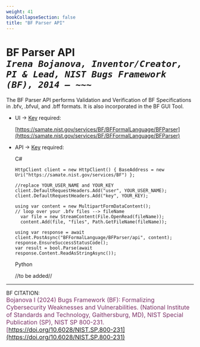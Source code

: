 ```yaml
---
weight: 41
bookCollapseSection: false
title: "BF Parser API"
---
```


<!-- Google tag (gtag.js) -->
<script async src="https://www.googletagmanager.com/gtag/js?id=G-PJ364XPP9F"></script>
<script>
  window.dataLayer = window.dataLayer || [];
  function gtag(){dataLayer.push(arguments);}
  gtag('js', new Date());

  gtag('config', 'G-PJ364XPP9F');
</script>

# BF Parser API <br/> _`Irena Bojanova, Inventor/Creator, PI & Lead, NIST Bugs Framework (BF), 2014 – ~~~`_

The BF Parser API performs Validation and Verification of BF Specifications in .bfv, .bfvul, and .bff formats. It is also incorporated in the BF GUI Tool.

- UI &rarr; [Key](https://forms.gle/SRZyva5Vn1i4dQQ2A) required:

  [https://samate.nist.gov/services/BF/BFFormalLanguage/BFParser](https://samate.nist.gov/services/BF/BFFormalLanguage/BFParser)<br/>

- API &rarr; [Key](https://forms.gle/SRZyva5Vn1i4dQQ2A) required: <br/>
        
  C#
        
      HttpClient client = new HttpClient() { BaseAddress = new Uri("https://samate.nist.gov/services/BF") };

      //replace YOUR_USER_NAME and YOUR_KEY
      client.DefaultRequestHeaders.Add("user", YOUR_USER_NAME);
      client.DefaultRequestHeaders.Add("key", YOUR_KEY);

      using var content = new MultipartFormDataContent();
      // loop over your .bfv files --> fileName
        var file = new StreamContent(File.OpenRead(fileName));
        content.Add(file, "files", Path.GetFileName(fileName));      

      using var response = await client.PostAsync("BFFormalLanguage/BFParser/api", content);        
      response.EnsureSuccessStatusCode();
      var result = bool.Parse(await response.Content.ReadAsStringAsync());

  Python
      
    //to be added//
_________________________________

BF CITATION: <br/>
<l style="font-size: 16px; color: #7D3368"> Bojanova I (2024) Bugs Framework (BF): Formalizing Cybersecurity Weaknesses and Vulnerabilities. (National Institute of Standards and Technology, Gaithersburg, MD), NIST Special Publication (SP), NIST SP 800-231. [https://doi.org/10.6028/NIST.SP.800-231](https://doi.org/10.6028/NIST.SP.800-231)</l>  <br/>

